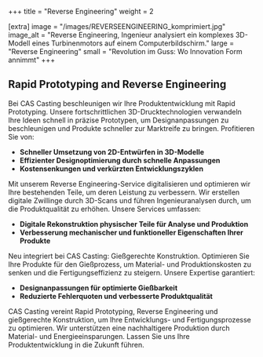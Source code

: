 +++
title = "Reverse Engineering"
weight = 2

[extra]
image = "/images/REVERSEENGINEERING_komprimiert.jpg"
image_alt = "Reverse Engineering, Ingenieur analysiert ein komplexes 3D-Modell eines Turbinenmotors auf einem Computerbildschirm."
large = "Reverse Engineering"
small = "Revolution im Guss: Wo Innovation Form annimmt"
+++

## Rapid Prototyping and Reverse Engineering

Bei CAS Casting beschleunigen wir Ihre Produktentwicklung mit Rapid Prototyping. Unsere fortschrittlichen 3D-Drucktechnologien verwandeln Ihre Ideen schnell in präzise Prototypen, um Designanpassungen zu beschleunigen und Produkte schneller zur Marktreife zu bringen. Profitieren Sie von:

* **Schneller Umsetzung von 2D-Entwürfen in 3D-Modelle**
* **Effizienter Designoptimierung durch schnelle Anpassungen**
* **Kostensenkungen und verkürzten Entwicklungszyklen**

Mit unserem Reverse Engineering-Service digitalisieren und optimieren wir Ihre bestehenden Teile, um deren Leistung zu verbessern. Wir erstellen digitale Zwillinge durch 3D-Scans und führen Ingenieuranalysen durch, um die Produktqualität zu erhöhen. Unsere Services umfassen:

* **Digitale Rekonstruktion physischer Teile für Analyse und Produktion**
* **Verbesserung mechanischer und funktioneller Eigenschaften Ihrer Produkte**

Neu integriert bei CAS Casting: Gießgerechte Konstruktion. Optimieren Sie Ihre Produkte für den Gießprozess, um Material- und Produktionskosten zu senken und die Fertigungseffizienz zu steigern. Unsere Expertise garantiert:

* **Designanpassungen für optimierte Gießbarkeit**
* **Reduzierte Fehlerquoten und verbesserte Produktqualität**

CAS Casting vereint Rapid Prototyping, Reverse Engineering und gießgerechte Konstruktion, um Ihre Entwicklungs- und Fertigungsprozesse zu optimieren. Wir unterstützen eine nachhaltigere Produktion durch Material- und Energieeinsparungen. Lassen Sie uns Ihre Produktentwicklung in die Zukunft führen.
